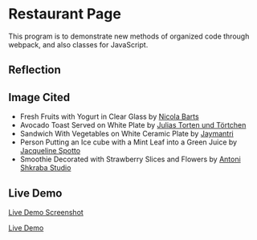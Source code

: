 # Restaurant Page
This program is to demonstrate new methods of organized code through webpack, and also classes for JavaScript.

## Reflection


## Image Cited
 - Fresh Fruits with Yogurt in Clear Glass by [Nicola Barts](https://www.pexels.com/photo/fresh-fruits-with-yogurt-in-clear-glass-7937483/)
 - Avocado Toast Served on White Plate by [Julias Torten und Törtchen](https://www.pexels.com/photo/avocado-toast-served-on-white-plate-10464867/)
 - Sandwich With Vegetables on White Ceramic Plate by [Jaymantri](https://www.pexels.com/photo/food-breakfast-fork-bagel-6492/)
 - Person Putting an Ice cube with a Mint Leaf into a Green Juice by [Jacqueline Spotto](https://www.pexels.com/photo/person-putting-an-ice-cube-with-a-mint-leaf-into-a-green-juice-12018245/)
 - Smoothie Decorated with Strawberry Slices and Flowers by [Antoni Shkraba Studio](https://www.pexels.com/photo/smoothie-decorated-with-strawberry-slices-and-flowers-4753640/)

## Live Demo
[Live Demo Screenshot]()

[Live Demo]()